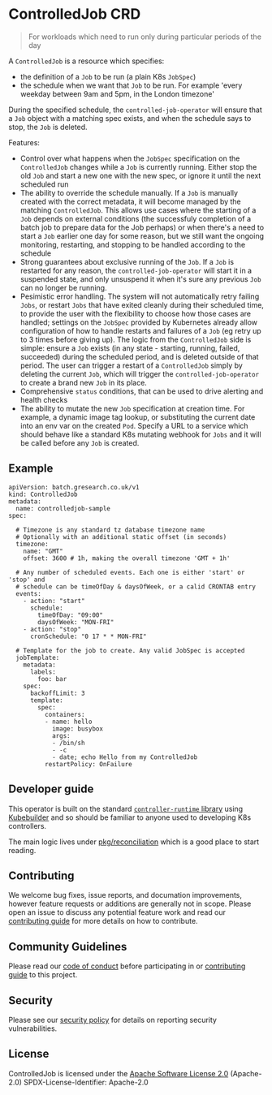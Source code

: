 # ControlledJob CRD

> For workloads which need to run only during particular periods of the day

A `ControlledJob` is a resource which specifies:

- the definition of a `Job` to be run (a plain K8s `JobSpec`)
- the schedule when we want that `Job` to be run. For example 'every weekday between 9am and 5pm, in the London timezone'

During the specified schedule, the `controlled-job-operator` will ensure that a `Job` object with a matching spec exists, and when the schedule says to stop, the `Job` is deleted.

Features:

- Control over what happens when the `JobSpec` specification on the `ControlledJob` changes while a `Job` is currently running. Either stop the old `Job` and start a new one with the new spec, or ignore it until the next scheduled run
- The ability to override the schedule manually. If a `Job` is manually created with the correct metadata, it will become managed by the matching `ControlledJob`. This allows use cases where the starting of a `Job` depends on external conditions (the successfuly completion of a batch job to prepare data for the Job perhaps) or when there's a need to start a `Job` earlier one day for some reason, but we still want the ongoing monitoring, restarting, and stopping to be handled according to the schedule
- Strong guarantees about exclusive running of the `Job`. If a `Job` is restarted for any reason, the `controlled-job-operator` will start it in a suspended state, and only unsuspend it when it's sure any previous `Job` can no longer be running.
- Pesimistic error handling. The system will not automatically retry failing `Jobs`, or restart `Jobs` that have exited cleanly during their scheduled time, to provide the user with the flexibility to choose how those cases are handled; settings on the `JobSpec` provided by Kubernetes already allow configuration of how to handle restarts and failures of a `Job` (eg retry up to 3 times before giving up). The logic from the `ControlledJob` side is simple: ensure a `Job` exists (in any state - starting, running, failed, succeeded) during the scheduled period, and is deleted outside of that period. The user can trigger a restart of a `ControlledJob` simply by deleting the current `Job`, which will trigger the `controlled-job-operator` to create a brand new `Job` in its place.
- Comprehensive `status` conditions, that can be used to drive alerting and health checks
- The ability to mutate the new `Job` specification at creation time. For example, a dynamic image tag lookup, or substituting the current date into an env var on the created `Pod`. Specify a URL to a service which should behave like a standard K8s mutating webhook for `Jobs` and it will be called before any `Job` is created.

## Example

```
apiVersion: batch.gresearch.co.uk/v1
kind: ControlledJob
metadata:
  name: controlledjob-sample
spec:

  # Timezone is any standard tz database timezone name
  # Optionally with an additional static offset (in seconds)
  timezone:
    name: "GMT"
    offset: 3600 # 1h, making the overall timezone 'GMT + 1h'

  # Any number of scheduled events. Each one is either 'start' or 'stop' and 
  # schedule can be timeOfDay & daysOfWeek, or a calid CRONTAB entry
  events:
    - action: "start"
      schedule:
        timeOfDay: "09:00"
        daysOfWeek: "MON-FRI"        
    - action: "stop"
      cronSchedule: "0 17 * * MON-FRI"

  # Template for the job to create. Any valid JobSpec is accepted
  jobTemplate:
    metadata:
      labels:
        foo: bar
    spec:
      backoffLimit: 3
      template:
        spec:
          containers:
          - name: hello
            image: busybox
            args:
            - /bin/sh
            - -c
            - date; echo Hello from my ControlledJob
          restartPolicy: OnFailure
```

## Developer guide

This operator is built on the standard [`controller-runtime` library](https://github.com/kubernetes-sigs/controller-runtime) using [Kubebuilder](https://book.kubebuilder.io/) and so should be familiar to anyone used to developing K8s controllers.

The main logic lives under [pkg/reconciliation](pkg/reconciliation) which is a good place to start reading.

## Contributing

We welcome bug fixes, issue reports, and documation improvements, however feature requests or additions are generally not in scope. Please open an issue to discuss any potential feature work and read our [contributing guide](CONTRIBUTING.md) for more details on how to contribute.

## Community Guidelines

Please read our [code of conduct](CODE_OF_CONDUCT.md) before participating in or [contributing guide](CONTRIBUTING.md) to this project.

## Security

Please see our [security policy](SECURITY.md) for details on reporting security vulnerabilities.

## License

ControlledJob is licensed under the [Apache Software License 2.0](LICENSE) (Apache-2.0)
SPDX-License-Identifier: Apache-2.0